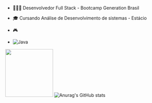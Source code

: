 
- 👩🏻‍💻 Desenvolvedor Full Stack - Bootcamp Generation Brasil 
- 🎓 Cursando Análise de Desenvolvimento de sistemas - Estácio
- 🎮 

- ![Java](https://camo.githubusercontent.com/e17e119d8c9bb34ac9710be65d35d52a7e04cc260476760305525204df5f34b0/68747470733a2f2f696d672e736869656c64732e696f2f62616467652f2d4a6176612d3030373339363f7374796c653d666c61742d737175617265266c6f676f3d6a617661)

<img height="150em" src="https://github-readme-stats.vercel.app/api/top-langs/?username=GustavoMarttiins&exclude_repo=KNN-Image- Classification&show_icons=true&hide_border=true&layout=compact&langs_count=8&theme=tokyonight"/> ![Anurag's GitHub stats](https://github-readme-stats.vercel.app/api?username=GustavoMarttiins&show_icons=true&theme=radical) 




